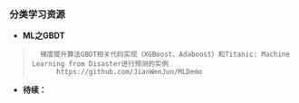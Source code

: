 ### 分类学习资源
- **ML之GBDT**
>       梯度提升算法GBDT相关代码实现（XGBoost、Adaboost）和Titanic: Machine Learning from Disaster进行预测的实例
>           https://github.com/JianWenJun/MLDemo
>
>
>
>
>
>
>
>
>
>
>
>
>
>
>
>
>

- **待续：**
>
>
>
>
>
>
>
>
>
>
>
>
>
